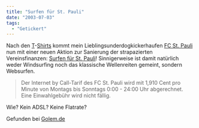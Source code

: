 ```yaml
---
title: "Surfen für St. Pauli"
date: "2003-07-03"
tags:
  - "Getickert"
---
```


Nach den [T](http://www.couchblog.de/couchblog/archives/2003/06/weltpokalsiegerbesieger_gerettet.php "Couchblog: Weltpokalsiegerbesieger gerettet")\-[Shirts](http://www.couchblog.de/couchblog/archives/2003/06/nochmal_st_pauli.php "Couchblog: Nochmal St. Pauli") kommt mein Lieblingsunderdogkickerhaufen [FC St. Pauli](http://www.fcstpauli.de/ "St. Pauli Homepage") nun mit einer neuen Aktion zur Sanierung der strapazierten Vereinsfinanzen: [Surfen für St. Pauli](http://www.fcstpauli.de/sp/saison/news/aktionen/juli03/story01/index.html "FC St. Pauli: Surfen für St. Pauli")! Sinnigerweise ist damit natürlich weder Windsurfing noch das klassische Wellenreiten gemeint, sondern Websurfen.

> Der Internet by Call-Tarif des FC St. Pauli wird mit 1,910 Cent pro Minute von Montags bis Sonntags 0:00 - 24:00 Uhr abgerechnet. Eine Einwahlgebühr wird nicht fällig.

Wie? Kein ADSL? Keine Flatrate?

Gefunden bei [Golem.de](http://www.golem.de/0307/26250.html)
